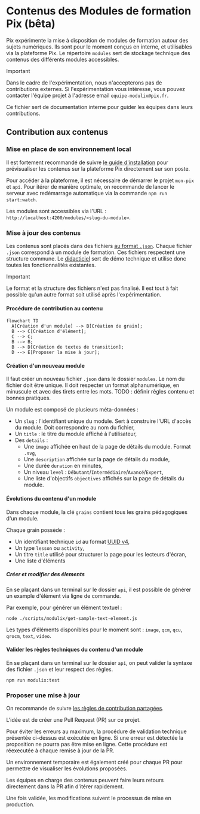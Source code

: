 # Contenus des Modules de formation Pix (bêta)

Pix expérimente la mise à disposition de modules de formation autour des sujets numériques. Ils sont pour le moment conçus en interne, et utilisables via la plateforme Pix. Le répertoire `modules` sert de stockage technique des contenus des différents modules accessibles.

> [!IMPORTANT]
> Dans le cadre de l'expérimentation, nous n'accepterons pas de contributions externes.
> Si l'expérimentation vous intéresse, vous pouvez contacter l'équipe projet à l'adresse email `equipe-modulix@pix.fr`.

Ce fichier sert de documentation interne pour guider les équipes dans leurs contributions.

## Contribution aux contenus

### Mise en place de son environnement local

Il est fortement recommandé de suivre [le guide d'installation](/INSTALLATION.md) pour prévisualiser les contenus sur la plateforme Pix directement sur son poste.

Pour accéder à la plateforme, il est nécessaire de démarrer le projet `mon-pix` et `api`. Pour itérer de manière optimale, on recommande de lancer le serveur avec redémarrage automatique via la commande `npm run start:watch`.

Les modules sont accessibles via l'URL : `http://localhost:4200/modules/<slug-du-module>`.

### Mise à jour des contenus

Les contenus sont placés dans des fichiers [au format `.json`](http://www.json.org/json-fr.html). Chaque fichier `.json` correspond à un module de formation. Ces fichiers respectent une structure commune. Le [didacticiel](./modules/didacticiel-modulix.json) sert de démo technique et utilise donc toutes les fonctionnalités existantes.

> [!IMPORTANT]
> Le format et la structure des fichiers n'est pas finalisé. Il est tout à fait possible qu'un autre format soit utilisé après l'expérimentation.

#### Procédure de contribution au contenu

```mermaid
flowchart TD
  A[Création d'un module] --> B[Création de grain];
  B --> C[Création d'élément];
  C --> C;
  B --> B;
  B --> D[Création de textes de transition];
  D --> E[Proposer la mise à jour];
```

#### Création d'un nouveau module

Il faut créer un nouveau fichier `.json` dans le dossier `modules`. Le nom du fichier doit être unique. Il doit respecter un format alphanumérique, en minuscule et avec des tirets entre les mots. TODO : définir règles contenu et bonnes pratiques.

Un module est composé de plusieurs méta-données :
- Un `slug` : l'identifiant unique du module. Sert à construire l'URL d'accès du module. Doit correspondre au nom du fichier,
- Un `title` : le titre du module affiché à l'utilisateur,
- Des `details` :
  * Une `image` affichée en haut de la page de détails du module. Format `.svg`,
  * Une `description` affichée sur la page de détails du module,
  * Une durée `duration` en minutes,
  * Un niveau `level` : `Débutant`/`Intermédiaire`/`Avancé`/`Expert`,
  * Une liste d'objectifs `objectives` affichés sur la page de détails du module.

#### Évolutions du contenu d'un module

Dans chaque module, la clé `grains` contient tous les grains pédagogiques d'un module.

Chaque grain possède :
- Un identifiant technique `id` au format [UUID v4](https://www.uuidgenerator.net/version4),
- Un type `lesson` ou `activity`,
- Un titre `title` utilisé pour structurer la page pour les lecteurs d'écran,
- Une liste d'éléments

##### Créer et modifier des élements

En se plaçant dans un terminal sur le dossier `api`, il est possible de générer un example d'élément via ligne de commande.

Par exemple, pour générer un élément textuel :
```shell
node ./scripts/modulix/get-sample-text-element.js
```

Les types d'éléments disponibles pour le moment sont :  `image`, `qcm`, `qcu`, `qrocm`, `text`, `video`.

#### Valider les règles techniques du contenu d'un module

En se plaçant dans un terminal sur le dossier `api`, on peut valider la syntaxe des fichier `.json` et leur respect des règles.

```shell
npm run modulix:test
```

### Proposer une mise à jour

On recommande de suivre [les règles de contribution partagées](/CONTRIBUTING.md).

L'idée est de créer une Pull Request (PR) sur ce projet.

Pour éviter les erreurs au maximum, la procédure de validation technique présentée ci-dessus est exécutée en ligne. Si une erreur est détectée la proposition ne pourra pas être mise en ligne. Cette procédure est réexecutée à chaque remise à jour de la PR.

Un environnement temporaire est également créé pour chaque PR pour permettre de visualiser les évolutions proposées.

Les équipes en charge des contenus peuvent faire leurs retours directement dans la PR afin d'itérer rapidement.

Une fois validée, les modifications suivent le processus de mise en production.
